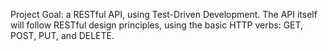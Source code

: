Project Goal: a RESTful API, using Test-Driven Development. The API itself will follow RESTful design principles, using the basic HTTP verbs: GET, POST, PUT, and DELETE.